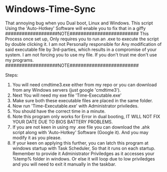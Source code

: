 # Windows-Time-Sync
That annoying bug when you Dual boot, Linux and Windows. This script Using the 'Auto-Hotkey' Software will enable you to fix that in a giffy
###################NOTE#########################
This Process once set up, Only requires you to run an .exe to execute the script by double clicking it.
I am not Personally responsible for Any modification of said executable file by 3rd-parties, which results in a compromise of your system.
I am not forcing you to use my file. If you don't trust me don't use my programs.
###################NOTE#########################

Steps: 
1. You will need cmdtime3.exe either from my repo or you can download from any Windows servers (just google 'cmdtime3').
2. Next You will need my exe file 'Time-Executable.exe'
3. Make sure both these executable files are placed in the same folder.
4. Now run 'Time-Executable.exe' with Administrator priviledes.
5. You should have the correct time in a minute.
6. Note this program only works for Error in dual booting, IT WILL NOT FIX YOUR DATE DUE TO BIOS BATTERY PROBLEMS.
7. If you are not keen in using my .exe file you can download the .ahk script along with 'Auto-Hotkey' Software (Google it). And you may modify it as you please.
8. If your keen on applying this further, you can latch this program at windows startup with Task Scheduler, So that it runs on each startup. Remember to provide it Administrator Priviledges as it accesses your %temp% folder in windows. Or else it will loop due to low priviledges and you will need to exit it manually in the taskbar.

